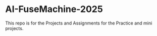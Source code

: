 # AI-FuseMachine-2025
This repo is for the Projects and Assignments for the Practice and mini projects.
